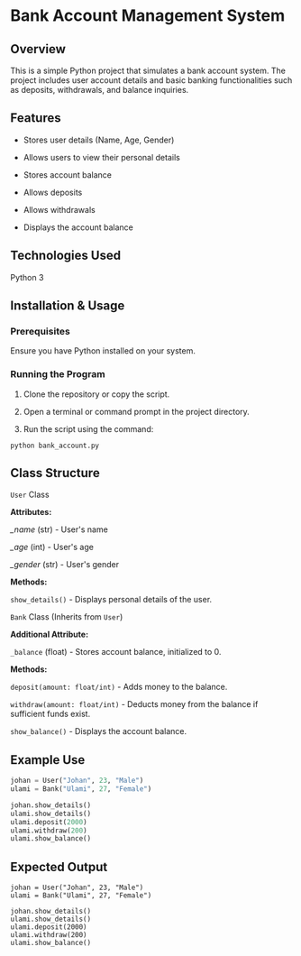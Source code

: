 # Bank Account Management System

## Overview

This is a simple Python project that simulates a bank account system. The project includes user account details and basic banking functionalities such as deposits, withdrawals, and balance inquiries.

## Features

* Stores user details (Name, Age, Gender)

* Allows users to view their personal details

* Stores account balance

* Allows deposits

* Allows withdrawals

* Displays the account balance

## Technologies Used

Python 3

## Installation & Usage

### Prerequisites

Ensure you have Python installed on your system.

### Running the Program

1. Clone the repository or copy the script.

2. Open a terminal or command prompt in the project directory.

3. Run the script using the command:

```
python bank_account.py
```

## Class Structure

`User` Class

**Attributes:**

*_name* (str) - User's name

*_age* (int) - User's age

*_gender* (str) - User's gender

**Methods:**

`show_details()` - Displays personal details of the user.

`Bank` Class (Inherits from `User`)

**Additional Attribute:**

`_balance` (float) - Stores account balance, initialized to 0.

**Methods:**

`deposit(amount: float/int)` - Adds money to the balance.

`withdraw(amount: float/int)` - Deducts money from the balance if sufficient funds exist.

`show_balance()` - Displays the account balance.

## Example Use
```python
johan = User("Johan", 23, "Male")
ulami = Bank("Ulami", 27, "Female")

johan.show_details()
ulami.show_details()
ulami.deposit(2000)
ulami.withdraw(200)
ulami.show_balance()
```

## Expected Output
```shell
johan = User("Johan", 23, "Male")
ulami = Bank("Ulami", 27, "Female")

johan.show_details()
ulami.show_details()
ulami.deposit(2000)
ulami.withdraw(200)
ulami.show_balance()
```
